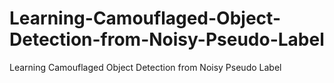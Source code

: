 # Learning-Camouflaged-Object-Detection-from-Noisy-Pseudo-Label
Learning Camouflaged Object Detection from Noisy Pseudo Label
